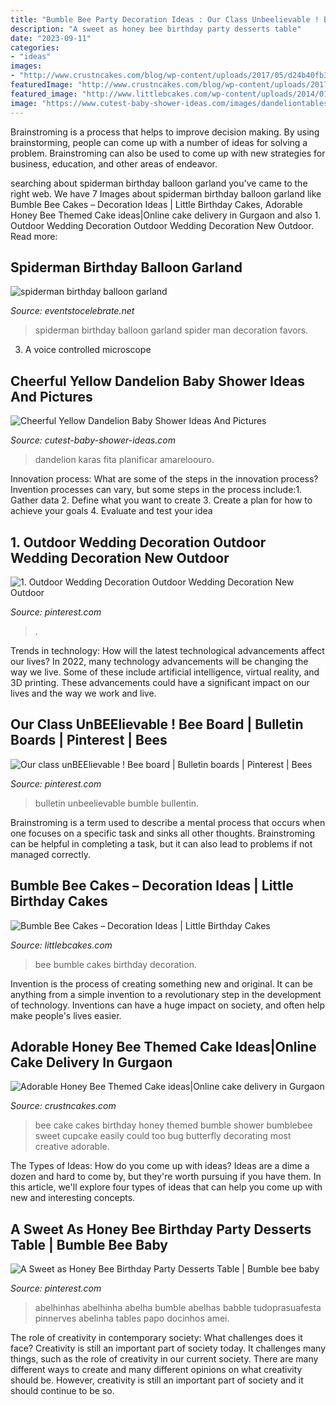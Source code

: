 ```yaml
---
title: "Bumble Bee Party Decoration Ideas : Our Class Unbeelievable ! Bee Board"
description: "A sweet as honey bee birthday party desserts table"
date: "2023-09-11"
categories:
- "ideas"
images:
- "http://www.crustncakes.com/blog/wp-content/uploads/2017/05/d24b40fb314c44c8a00ad81e25c96494.jpg"
featuredImage: "http://www.crustncakes.com/blog/wp-content/uploads/2017/05/d24b40fb314c44c8a00ad81e25c96494.jpg"
featured_image: "http://www.littlebcakes.com/wp-content/uploads/2014/01/Bumble-Bee-Cakes-Photos.jpg"
image: "https://www.cutest-baby-shower-ideas.com/images/dandeliontablescape.jpg"
---
```



Brainstroming is a process that helps to improve decision making. By using brainstorming, people can come up with a number of ideas for solving a problem. Brainstroming can also be used to come up with new strategies for business, education, and other areas of endeavor.

	

		
searching about spiderman birthday balloon garland you've came to the right web. We have 7 Images about spiderman birthday balloon garland like Bumble Bee Cakes – Decoration Ideas | Little Birthday Cakes, Adorable Honey Bee Themed Cake ideas|Online cake delivery in Gurgaon and also 1. Outdoor Wedding Decoration Outdoor Wedding Decoration New Outdoor. Read more:
		
    
## Spiderman Birthday Balloon Garland

<img loading=lazy src="https://eventstocelebrate.net/wp-content/uploads/2019/10/spiderman-birthday-balloon-garland.jpeg" onerror="this.onerror=null;this.src='https://tse4.mm.bing.net/th?id=OIP.ZWYtiawbOqA5UV7xTpOM4gHaJ4&amp;pid=15.1';" alt="spiderman birthday balloon garland">

_Source: eventstocelebrate.net_

>spiderman birthday balloon garland spider man decoration favors. 

	

3. A voice controlled microscope

    
## Cheerful Yellow Dandelion Baby Shower Ideas And Pictures

<img loading=lazy src="https://www.cutest-baby-shower-ideas.com/images/dandeliontablescape.jpg" onerror="this.onerror=null;this.src='https://tse3.mm.bing.net/th?id=OIP.UJAbe-Is08USOXN0zKvcIAHaFA&amp;pid=15.1';" alt="Cheerful Yellow Dandelion Baby Shower Ideas And Pictures">

_Source: cutest-baby-shower-ideas.com_

>dandelion karas fita planificar amareloouro. 

	

Innovation process: What are some of the steps in the innovation process?
Invention processes can vary, but some steps in the process include:1. Gather data 2. Define what you want to create 3. Create a plan for how to achieve your goals 4. Evaluate and test your idea 
    
## 1. Outdoor Wedding Decoration Outdoor Wedding Decoration New Outdoor

<img loading=lazy src="https://i.pinimg.com/736x/03/88/76/038876e84ead212fe854f4e0a977ffe7.jpg" onerror="this.onerror=null;this.src='https://tse4.mm.bing.net/th?id=OIP.7iBOUW97Bz27z9buC3ViFAHaL3&amp;pid=15.1';" alt="1. Outdoor Wedding Decoration Outdoor Wedding Decoration New Outdoor">

_Source: pinterest.com_

>. 

	

Trends in technology: How will the latest technological advancements affect our lives?
In 2022, many technology advancements will be changing the way we live. Some of these include artificial intelligence, virtual reality, and 3D printing. These advancements could have a significant impact on our lives and the way we work and live.

    
## Our Class UnBEElievable ! Bee Board | Bulletin Boards | Pinterest | Bees

<img loading=lazy src="https://s-media-cache-ak0.pinimg.com/736x/e1/61/f2/e161f290750677278f36d60e626dbe35.jpg" onerror="this.onerror=null;this.src='https://tse2.mm.bing.net/th?id=OIP.RrjBVFgdHpcdg7EWZFoWiQHaJ6&amp;pid=15.1';" alt="Our class unBEElievable ! Bee board | Bulletin boards | Pinterest | Bees">

_Source: pinterest.com_

>bulletin unbeelievable bumble bullentin. 

	

Brainstroming is a term used to describe a mental process that occurs when one focuses on a specific task and sinks all other thoughts. Brainstroming can be helpful in completing a task, but it can also lead to problems if not managed correctly.

    
## Bumble Bee Cakes – Decoration Ideas | Little Birthday Cakes

<img loading=lazy src="http://www.littlebcakes.com/wp-content/uploads/2014/01/Bumble-Bee-Cakes-Photos.jpg" onerror="this.onerror=null;this.src='https://tse2.mm.bing.net/th?id=OIP.kj7Ai8zrwnx-hU8t6y7CDQHaJ4&amp;pid=15.1';" alt="Bumble Bee Cakes – Decoration Ideas | Little Birthday Cakes">

_Source: littlebcakes.com_

>bee bumble cakes birthday decoration. 

	

Invention is the process of creating something new and original. It can be anything from a simple invention to a revolutionary step in the development of technology. Inventions can have a huge impact on society, and often help make people's lives easier.

    
## Adorable Honey Bee Themed Cake Ideas|Online Cake Delivery In Gurgaon

<img loading=lazy src="http://www.crustncakes.com/blog/wp-content/uploads/2017/05/d24b40fb314c44c8a00ad81e25c96494.jpg" onerror="this.onerror=null;this.src='https://tse3.mm.bing.net/th?id=OIP.ObluvkjG2-4gn9GwGT6DLwDIEs&amp;pid=15.1';" alt="Adorable Honey Bee Themed Cake ideas|Online cake delivery in Gurgaon">

_Source: crustncakes.com_

>bee cake cakes birthday honey themed bumble shower bumblebee sweet cupcake easily could too bug butterfly decorating most creative adorable. 

	

The Types of Ideas: How do you come up with ideas?
Ideas are a dime a dozen and hard to come by, but they're worth pursuing if you have them. In this article, we'll explore four types of ideas that can help you come up with new and interesting concepts.

    
## A Sweet As Honey Bee Birthday Party Desserts Table | Bumble Bee Baby

<img loading=lazy src="https://i.pinimg.com/originals/e0/51/88/e05188a5965aa03836d75e01d69ba757.jpg" onerror="this.onerror=null;this.src='https://tse3.mm.bing.net/th?id=OIP.3gKFuf7wOlVmg63HtY_ibQHaJ4&amp;pid=15.1';" alt="A Sweet as Honey Bee Birthday Party Desserts Table | Bumble bee baby">

_Source: pinterest.com_

>abelhinhas abelhinha abelha bumble abelhas babble tudoprasuafesta pinnerves abelinha tables papo docinhos amei. 

	

The role of creativity in contemporary society: What challenges does it face?
Creativity is still an important part of society today. It challenges many things, such as the role of creativity in our current society. There are many different ways to create and many different opinions on what creativity should be. However, creativity is still an important part of society and it should continue to be so.


